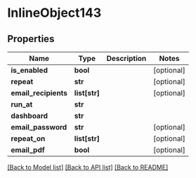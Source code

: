 # InlineObject143

## Properties
Name | Type | Description | Notes
------------ | ------------- | ------------- | -------------
**is_enabled** | **bool** |  | [optional] 
**repeat** | **str** |  | [optional] 
**email_recipients** | **list[str]** |  | [optional] 
**run_at** | **str** |  | 
**dashboard** | **str** |  | 
**email_password** | **str** |  | [optional] 
**repeat_on** | **list[str]** |  | [optional] 
**email_pdf** | **bool** |  | [optional] 

[[Back to Model list]](../README.md#documentation-for-models) [[Back to API list]](../README.md#documentation-for-api-endpoints) [[Back to README]](../README.md)


